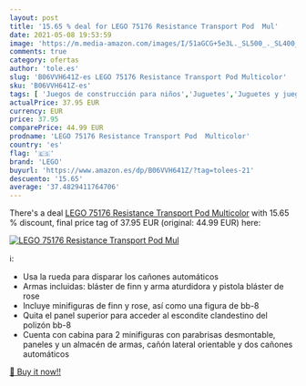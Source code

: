 ```yaml
---
layout: post
title: '15.65 % deal for LEGO 75176 Resistance Transport Pod  Mul'
date: 2021-05-08 19:53:59
image: 'https://m.media-amazon.com/images/I/51aGCG+5e3L._SL500_._SL400_.jpg'
comments: true
category: ofertas
author: 'tole.es'
slug: 'B06VVH641Z-es LEGO 75176 Resistance Transport Pod Multicolor'
sku: 'B06VVH641Z-es'
tags: [ 'Juegos de construcción para niños','Juguetes','Juguetes y juegos','lego', ]
actualPrice: 37.95 EUR
currency: EUR
price: 37.95
comparePrice: 44.99 EUR
prodname: 'LEGO 75176 Resistance Transport Pod  Multicolor'
country: 'es'
flag: '🇪🇸'
brand: 'LEGO'
buyurl: 'https://www.amazon.es/dp/B06VVH641Z/?tag=tolees-21'
descuento: '15.65'
average: '37.4829411764706'
---
```


There's a deal [LEGO 75176 Resistance Transport Pod  Multicolor](https://www.amazon.es/dp/B06VVH641Z/?tag=tolees-21)  with  15.65 % discount, final price tag of  37.95 EUR (original: 44.99 EUR) here:

[![LEGO 75176 Resistance Transport Pod  Mul](https://m.media-amazon.com/images/I/51aGCG+5e3L._SL500_._SL400_.jpg)](https://www.amazon.es/dp/B06VVH641Z/?tag=tolees-21)

ℹ️:

- Usa la rueda para disparar los cañones automáticos
- Armas incluidas: bláster de finn y arma aturdidora y pistola bláster de rose
- Incluye minifiguras de finn y rose, así como una figura de bb-8
- Quita el panel superior para acceder al escondite clandestino del polizón bb-8
- Cuenta con cabina para 2 minifiguras con parabrisas desmontable, paneles y un almacén de armas, cañón lateral orientable y dos cañones automáticos

[🛒 Buy it now!!](https://www.amazon.es/dp/B06VVH641Z/?tag=tolees-21)
